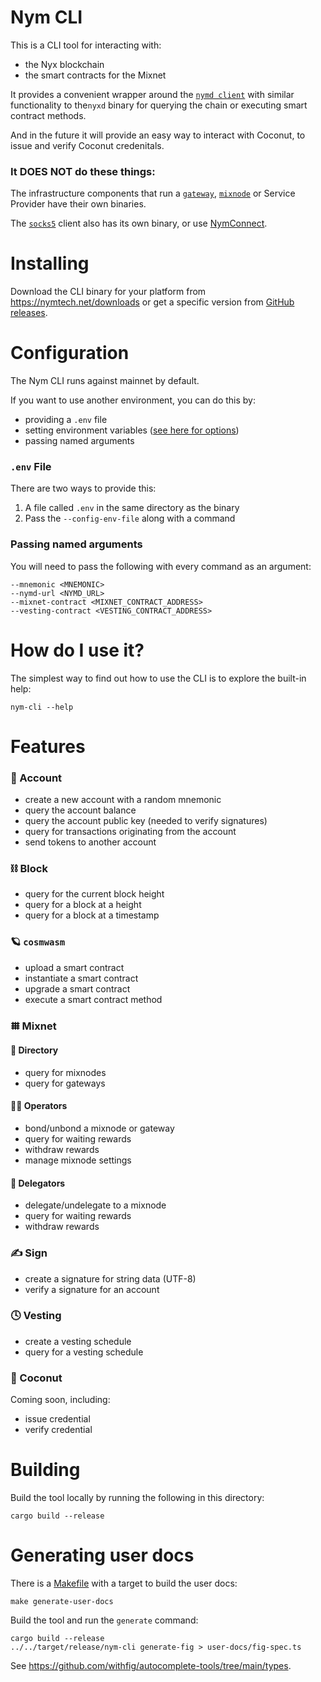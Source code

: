 # Nym CLI

This is a CLI tool for interacting with:

- the Nyx blockchain
- the smart contracts for the Mixnet

It provides a convenient wrapper around the [`nymd client`](../../common/client-libs) with similar functionality to the`nyxd` binary for querying the chain or executing smart contract methods.

And in the future it will provide an easy way to interact with Coconut, to issue and verify Coconut credenitals.

### It DOES NOT do these things:

The infrastructure components that run a [`gateway`](../../gateway), [`mixnode`](../../mixnode) or Service Provider have their own binaries.

The [`socks5`](../../common/socks5) client also has its own binary, or use [NymConnect](../../nym-connect).

# Installing

Download the CLI binary for your platform from https://nymtech.net/downloads or get a specific version from [GitHub releases](https://github.com/nymtech/nym/releases?q=nym-cli&expanded=true).

# Configuration

The Nym CLI runs against mainnet by default.

If you want to use another environment, you can do this by:
- providing a `.env` file
- setting environment variables ([see here for options](../../common/network-defaults/envs/mainnet.env))
- passing named arguments

### `.env` File

There are two ways to provide this:

1. A file called `.env` in the same directory as the binary
2. Pass the `--config-env-file` along with a command

### Passing named arguments

You will need to pass the following with every command as an argument:

```
--mnemonic <MNEMONIC>                    
--nymd-url <NYMD_URL>                    
--mixnet-contract <MIXNET_CONTRACT_ADDRESS>      
--vesting-contract <VESTING_CONTRACT_ADDRESS>
```

# How do I use it?

The simplest way to find out how to use the CLI is to explore the built-in help:

```
nym-cli --help
```

# Features

### 🏦 Account

- create a new account with a random mnemonic
- query the account balance
- query the account public key (needed to verify signatures)
- query for transactions originating from the account
- send tokens to another account

### ⛓ Block

- query for the current block height
- query for a block at a height
- query for a block at a timestamp

### 🪐 `cosmwasm`

- upload a smart contract
- instantiate a smart contract
- upgrade a smart contract
- execute a smart contract method

### 𐄳 Mixnet

#### 📒 Directory

- query for mixnodes
- query for gateways

#### 🧑‍🔧 Operators

- bond/unbond a mixnode or gateway
- query for waiting rewards
- withdraw rewards
- manage mixnode settings

#### 🥩 Delegators

- delegate/undelegate to a mixnode
- query for waiting rewards
- withdraw rewards

### ✍ Sign

- create a signature for string data (UTF-8)
- verify a signature for an account

### 🕓 Vesting
- create a vesting schedule
- query for a vesting schedule

### 🥥 Coconut

Coming soon, including:

- issue credential
- verify credential

# Building

Build the tool locally by running the following in this directory:

```
cargo build --release
```

# Generating user docs

There is a [Makefile](./Makefile) with a target to build the user docs:

```
make generate-user-docs
```

Build the tool and run the `generate` command:

```
cargo build --release
../../target/release/nym-cli generate-fig > user-docs/fig-spec.ts
```

See https://github.com/withfig/autocomplete-tools/tree/main/types.